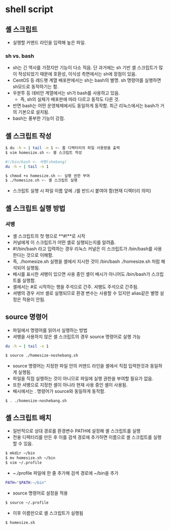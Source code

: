 # shell script

## 셸 스크립트

- 실행할 커맨드 라인을 입력해 높은 파일.

### sh vs. bash

- sh는 긴 역사를 가졌지만 기능이 다소 적음. 단 과거에는 sh 기반 셸 스크립트가 많이 작성되었기 때문에 호환성, 이식성 측면에서는 sh에 장점이 있음.
- CentOS 등 레드햇 계열 배포판에서는 sh는 bash의 별명. sh 명령어를 실행하면 sh모드로 동작하기는 함.
- 우분투 등 데비안 계열에서는 sh가 bash를 사용하고 있음.
    - 즉, sh의 실체가 배포판에 따라 다르고 동작도 다른 것.
- 반면 bash는 어떤 운영체제에서도 동일하게 동작함. 최근 리눅스에서는 bash가 거의 기본으로 설치됨.
- bash는 풍부한 기능이 강점.

## 셸 스크립트 작성

```bash
$ du -h ~ | tail -n 1 <- 홈 디렉터리의 파일 사용량을 출력
$ vim homesize.sh <- 셸 스크립트 작성
```

```bash
#!/bin/bash <- 셔뱅(shebang)
du -h ~ | tail -n 1
```

```bash
$ chmod +x homesize.sh <- 실행 권한 부여
$ ./homesize.sh <- 셸 스크립트 실행
```

- 스크립트 실행 시 파일 이름 앞에 ./를 반드시 붙여야 함(현재 디렉터리 의미)

## 셸 스크립트 실행 방법

### 셔뱅

- 셸 스크립트의 첫 행으로 **#!**로 시작
- 커널에게 이 스크립트가 어떤 셸로 실행되는지를 알려줌.
- #!/bin/bash 라고 입력하는 경우 리눅스 커널은 이 스크립트가 /bin/bash를 사용한다는 것으로 이해함.
- 즉, ./homesize.sh 실행을 셸에서 지시한 것이 /bin/bash ./homesize.sh 처럼 해석되어 실행됨.
- 배시를 표시한 셔뱅이 있으면 사용 중인 셸이 배시가 아니어도 /bin/bash가 스크립트를 실행함.
- 셸에서는 #로 시작하는 행을 주석으로 간주. 셔뱅도 주석으로 간주됨.
- 셔뱅의 경우 서브 셸로 실행되므로 환경 변수는 사용할 수 있지만 alias같은 별명 설정은 적용이 안됨.

## source 명령어

- 파일에서 명령어를 읽어서 실행하는 방법
- 셔뱅을 사용하지 않은 셸 스크립트의 경우 source 명령어로 실행 가능

```bash
du -h ~ | tail -n 1
```

```bash
$ source ./homesize-noshebang.sh
```

- source 명령어는 지정한 파일 안의 커맨드 라인을 셸에서 직접 입력한것과 동일하게 실행됨.
- 파일을 직접 실행하는 것이 아니므로 파일에 실행 권한을 부여할 필요가 없음.
- 또한 셔뱅으로 지정한 셸이 아니라 현재 사용 중인 셸이 사용됨.
- 배시에서는 . 명령어가 source와 동일하게 동작함.

```bash
$ . ./homesize-noshebang.sh
```

## 셸 스크립트 배치

- 일반적으로 상대 경로를 환경변수 PATH에 설정해 셸 스크립트를 실행
- 전용 디렉터리를 만든 후 이를 검색 경로에 추가하면 이름으로 셸 스크립트를 실행할 수 있음.

```bash
$ mkdir ~/bin
$ mv homesize.sh ~/bin
$ vim ~/.profile
```

- ~./profile 파일에 한 줄 추가해 검색 경로에 ~/bin을 추가

```bash
PATH="$PATH:~/bin"
```

- source 명령어로 설정을 적용

```bash
$ source ~/.profile
```

- 이후 이름만으로 셸 스크립트가 실행됨

```bash
$ homesize.sh
```